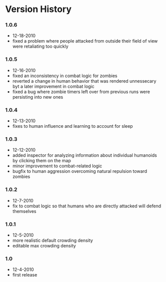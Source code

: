 # Version History

### 1.0.6
- 12-18-2010
- fixed a problem where people attacked from outside their field of view were retaliating too quickly

### 1.0.5
- 12-16-2010
- fixed an inconsistency in combat logic for zombies
- reverted a change in human behavior that was rendered unnessecary byt a later improvement in combat logic
- fixed a bug where zombie timers left over from previous runs were persisting into new ones


### 1.0.4
- 12-13-2010
- fixes to human influence and learning to account for sleep

### 1.0.3
- 12-12-2010
- added inspector for analyzing information about individual humanoids by clicking them on the map
- minor improvement to combat-related logic
- bugfix to human aggression overcoming natural repulsion toward zombies

### 1.0.2
- 12-7-2010
- fix to combat logic so that humans who are directly attacked will defend themselves

### 1.0.1
- 12-5-2010
- more realistic default crowding density
- editable max crowding density

### 1.0
- 12-4-2010
- first release